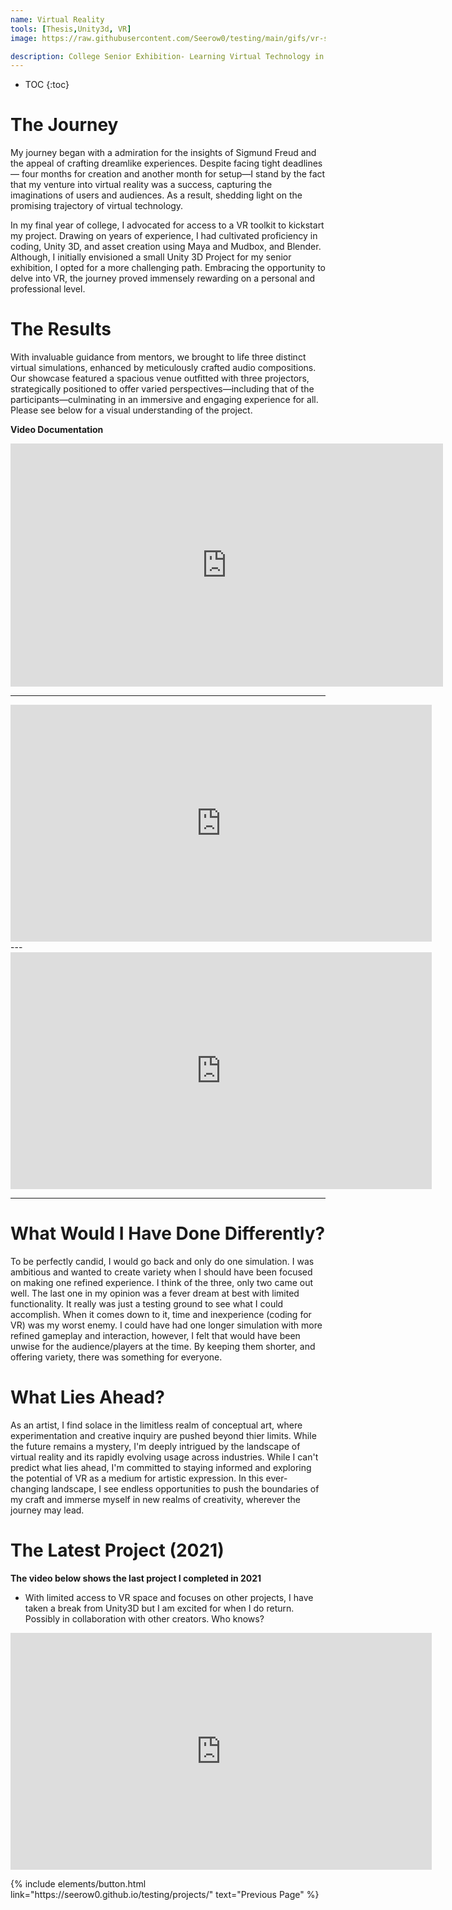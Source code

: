 ```yaml
---
name: Virtual Reality
tools: [Thesis,Unity3d, VR]
image: https://raw.githubusercontent.com/Seerow0/testing/main/gifs/vr-southpark.gif

description: College Senior Exhibition- Learning Virtual Technology in under 5 months, a series of virtual simulations that utilize the concepts and techniques I learned through college. 
---
```


<!-- to embed a video, first get the embed link from youtube and follow the formoat below, also edit this later to provide an exampple you lazybutt-->
* TOC
{:toc}

# The Journey

My journey began with a admiration for the insights of Sigmund Freud and the appeal of crafting dreamlike experiences. Despite facing tight deadlines— four months for creation and another month for setup—I stand by the fact that my venture into virtual reality was a success, capturing the imaginations of users and audiences. As a result, shedding light on the promising trajectory of virtual technology.

In my final year of college, I advocated for access to a VR toolkit to kickstart my project. Drawing on years of experience, I had cultivated proficiency in coding, Unity 3D, and asset creation using Maya and Mudbox, and Blender. Although, I initially envisioned a small Unity 3D Project for my senior exhibition, I opted for a more challenging path. Embracing the opportunity to delve into VR, the journey proved immensely rewarding on a personal and professional level.

# The Results

With invaluable guidance from mentors, we brought to life three distinct virtual simulations, enhanced by meticulously crafted audio compositions. Our showcase featured a spacious venue outfitted with three projectors, strategically positioned to offer varied perspectives—including that of the participants—culminating in an immersive and engaging experience for all. Please see below for a visual understanding of the project.

**Video Documentation**
<iframe width="692" height="389" src="https://www.youtube.com/embed/79Wa_o1m5ZE" title="vr space documentation" frameborder="0" allow="accelerometer; autoplay; clipboard-write; encrypted-media; gyroscope; picture-in-picture; web-share" referrerpolicy="strict-origin-when-cross-origin" allowfullscreen></iframe>

---
<iframe width="674" height="379" src="https://www.youtube.com/embed/Ac_CNHVmIQM?list=PLFYm4Qhfx-M1fSadbFODVUIeKXIPQRpPH" title="Sequence 1" frameborder="0" allow="accelerometer; autoplay; clipboard-write; encrypted-media; gyroscope; picture-in-picture; web-share" referrerpolicy="strict-origin-when-cross-origin" allowfullscreen></iframe>
---
<iframe width="674" height="379" src="https://www.youtube.com/embed/S18DIzDl-dk?list=PLFYm4Qhfx-M1fSadbFODVUIeKXIPQRpPH" title="Sequence 2" frameborder="0" allow="accelerometer; autoplay; clipboard-write; encrypted-media; gyroscope; picture-in-picture; web-share" referrerpolicy="strict-origin-when-cross-origin" allowfullscreen></iframe>

---
# What Would I Have Done Differently?
To be perfectly candid, I would go back and only do one simulation. I was ambitious and wanted to create variety when I should have been focused on making one refined experience. I think of the three, only two came out well. The last one in my opinion was a fever dream at best with limited functionality. It really was just a testing ground to see what I could accomplish. When it comes down to it, time and inexperience (coding for VR) was my worst enemy. I could have had one longer simulation with more refined gameplay and interaction, however, I felt that would have been unwise for the audience/players at the time. By keeping them shorter, and offering variety, there was something for everyone. 

# What Lies Ahead?
As an artist, I find solace in the limitless realm of conceptual art, where experimentation and creative inquiry are pushed beyond thier limits. While the future remains a mystery, I'm deeply intrigued by the landscape of virtual reality and its rapidly evolving usage across industries. While I can't predict what lies ahead, I'm committed to staying informed and exploring the potential of VR as a medium for artistic expression. In this ever-changing landscape, I see endless opportunities to push the boundaries of my craft and immerse myself in new realms of creativity, wherever the journey may lead.

# The Latest Project (2021)
**The video below shows the last project I completed in 2021**
- With limited access to VR space and focuses on other projects, I have taken a break from Unity3D but I am excited for when I do return. Possibly in collaboration with other creators. Who knows?

<iframe width="674" height="379" src="https://www.youtube.com/embed/MoJH7ynzV3I?list=PLFYm4Qhfx-M1fSadbFODVUIeKXIPQRpPH" title="Working on now" frameborder="0" allow="accelerometer; autoplay; clipboard-write; encrypted-media; gyroscope; picture-in-picture; web-share" referrerpolicy="strict-origin-when-cross-origin" allowfullscreen></iframe>

<p class="text-center">
{% include elements/button.html link="https://seerow0.github.io/testing/projects/" text="Previous Page" %}
</p>
